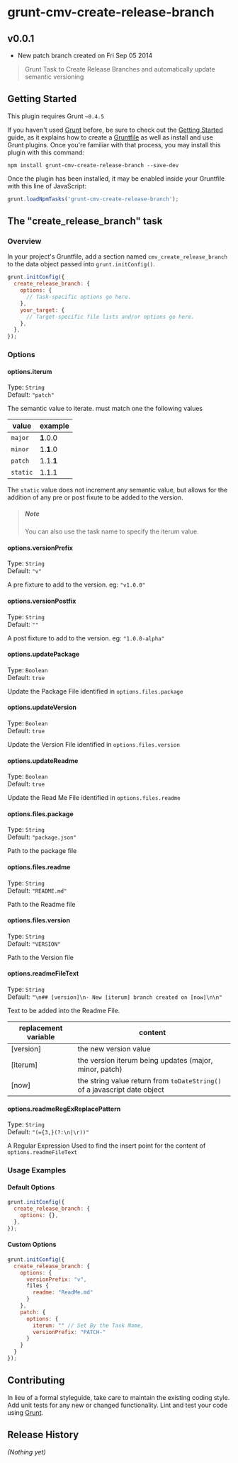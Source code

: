 grunt-cmv-create-release-branch
===============================

## v0.0.1
- New patch branch created on Fri Sep 05 2014


> Grunt Task to Create Release Branches and automatically update semantic versioning

## Getting Started
This plugin requires Grunt `~0.4.5`

If you haven't used [Grunt](http://gruntjs.com/) before, be sure to check out the [Getting Started](http://gruntjs.com/getting-started) guide, as it explains how to create a [Gruntfile](http://gruntjs.com/sample-gruntfile) as well as install and use Grunt plugins. Once you're familiar with that process, you may install this plugin with this command:

```shell
npm install grunt-cmv-create-release-branch --save-dev
```

Once the plugin has been installed, it may be enabled inside your Gruntfile with this line of JavaScript:

```js
grunt.loadNpmTasks('grunt-cmv-create-release-branch');
```

## The "create_release_branch" task

### Overview
In your project's Gruntfile, add a section named `cmv_create_release_branch` to the data object passed into `grunt.initConfig()`.

```js
grunt.initConfig({
  create_release_branch: {
    options: {
      // Task-specific options go here.
    },
    your_target: {
      // Target-specific file lists and/or options go here.
    },
  },
});
```

### Options

#### options.iterum
Type: `String`   
Default: `"patch"`

The semantic value to iterate.  must match one the following values

| value | example |
|-------|---------|
| `major` | __1__.0.0 |
| `minor` | 1.__1__.0 |
| `patch` | 1.1.__1__ |
| `static` | 1.1.1 |

The `static` value does not increment any semantic value, but allows for the addition of any pre or post fixute to be added to the version.

> ##### Note
> You can also use the task name to specify the iterum value.


#### options.versionPrefix
Type: `String`    
Default: `"v"`

A pre fixture to add to the version. eg: `"v1.0.0"`

#### options.versionPostfix
Type: `String`   
Default: `""`

A post fixture to add to the version. eg: `"1.0.0-alpha"`

#### options.updatePackage
Type: `Boolean`   
Default: `true`

Update the Package File identified in `options.files.package`

#### options.updateVersion
Type: `Boolean`   
Default: `true`

Update the Version File identified in `options.files.version`

#### options.updateReadme
Type: `Boolean`   
Default: `true`

Update the Read Me File identified in `options.files.readme`

#### options.files.package
Type: `String`   
Default: `"package.json"`

Path to the package file

#### options.files.readme
Type: `String`   
Default: `"README.md"`

Path to the Readme file

#### options.files.version
Type: `String`   
Default: `"VERSION"`

Path to the Version file

#### options.readmeFileText
Type: `String`   
Default: `"\n## [version]\n- New [iterum] branch created on [now]\n\n"`

Text to be added into the Readme File.

| replacement variable | content |
|----------------------|---------|
|[version]|the new version value|
|[iterum]|the version iterum being updates (major, minor, patch)|
|[now]|the string value return from `toDateString()` of a javascript date object |


#### options.readmeRegExReplacePattern
Type: `String`   
Default: `"(={3,}(?:\n|\r))"`

A Regular Expression Used to find the insert point for the content of `options.readmeFileText`

### Usage Examples

#### Default Options

```js
grunt.initConfig({
  create_release_branch: {
    options: {},
  },
});
```

#### Custom Options

```js
grunt.initConfig({
  create_release_branch: {
    options: {
      versionPrefix: "v",
      files {
        readme: "ReadMe.md"
      }
    },
    patch: {
      options: {
        iterum: "" // Set By the Task Name,
        versionPrefix: "PATCH-"
      }
    }
  }
});
```

## Contributing
In lieu of a formal styleguide, take care to maintain the existing coding style. Add unit tests for any new or changed functionality. Lint and test your code using [Grunt](http://gruntjs.com/).

## Release History
_(Nothing yet)_
